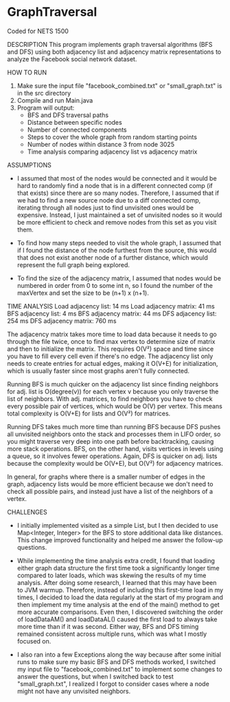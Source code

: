 # GraphTraversal
Coded for NETS 1500

DESCRIPTION
This program implements graph traversal algorithms (BFS and DFS) using both adjacency list and adjacency matrix representations to analyze the Facebook social network dataset.

HOW TO RUN
1. Make sure the input file "facebook_combined.txt" or "small_graph.txt" is in the src directory
2. Compile and run Main.java
3. Program will output:
   - BFS and DFS traversal paths
   - Distance between specific nodes
   - Number of connected components
   - Steps to cover the whole graph from random starting points
   - Number of nodes within distance 3 from node 3025
   - Time analysis comparing adjacency list vs adjacency matrix



ASSUMPTIONS
 - I assumed that most of the nodes would be connected and it would be hard to randomly find a node that is in
 a different connected comp (if that exists) since there are so many nodes. Therefore, I assumed that if we had
 to find a new source node due to a diff connected comp, iterating through all nodes just to find unvisited ones
 would be expensive. Instead,  I just maintained a set of unvisited nodes so it would be more efficient to
 check and remove nodes from this set as you visit them.

 - To find how many steps needed to visit the whole graph, I assumed that if I found the distance of the node
 furthest from the source, this would that does not exist another node of a further distance, which would represent
 the full graph being explored.

 - To find the size of the adjacency matrix, I assumed that nodes would be numbered in order from 0 to some int n,
 so I found the number of the maxVertex and set the size to be (n+1) x (n+1).



TIME ANALYSIS
Load adjacency list: 14 ms
Load adjacency matrix: 41 ms
BFS adjacency list: 4 ms
BFS adjacency matrix: 44 ms
DFS adjacency list: 254 ms
DFS adjacency matrix: 760 ms

The adjacency matrix takes more time to load data because it needs to go through the file twice, once to find
max vertex to determine size of matrix and then to initialize the matrix. This requires O(V²) space and time since
you have to fill every cell even if there's no edge.
The adjacency list only needs to create entries for actual edges, making it O(V+E) for initialization, which is
usually faster since most graphs aren't fully connected.

Running BFS is much quicker on the adjacency list since finding neighbors for adj. list is O(degree(v)) for each
vertex v because you only traverse the list of neighbors. With adj. matrices, to find neighbors you have to check
every possible pair of vertices, which would be O(V) per vertex. This means total complexity is O(V+E) for lists
and O(V²) for matrices.

Running DFS takes much more time than running BFS because DFS pushes all unvisited neighbors onto the stack
and processes them in LIFO order, so you might traverse very deep into one path before backtracking, causing more
stack operations. BFS, on the other hand, visits vertices in levels using a queue, so it involves fewer operations.
Again, DFS is quicker on adj. lists because the complexity would be O(V+E), but O(V²) for adjacency matrices.

In general, for graphs where there is a smaller number of edges in the graph, adjacency lists would be more
efficient because we don't need to check all possible pairs, and instead just have a list of the neighbors
of a vertex.



CHALLENGES
- I initially implemented visited as a simple List, but I then decided to use Map<Integer, Integer>
for the BFS to store additional data like distances. This change improved functionality and helped me
answer the follow-up questions.

- While implementing the time analysis extra credit, I found that loading either graph data structure
the first time took a significantly longer time compared to later loads, which was skewing the results
of my time analysis. After doing some research, I learned that this may have been to JVM warmup. Therefore,
instead of including this first-time load in my times, I decided to load the data regularly at the start of
my program and then implement my time analysis at the end of the main() method to get more accurate comparisons.
Even then, I discovered switching the order of loadDataAM() and loadDataAL() caused the first load to always
take more time than if it was second. Either way, BFS and DFS timing remained consistent across multiple runs,
which was what I mostly focused on.

- I also ran into a few Exceptions along the way because after some initial runs to make sure my basic BFS and DFS
methods worked, I switched my input file to "facebook_combined.txt" to implement some changes to answer the questions, but when I switched back to test "small_graph.txt", I realized I forgot to consider cases where a node might not have any unvisited neighbors.
